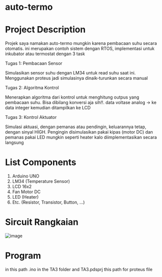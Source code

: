 # auto-termo

# Project Description 

Projek saya namakan auto-termo mungkin karena pembacaan suhu secara otomatis. ini merupakan contoh sistem dengan RTOS, implementasi untuk inkubator atau termostat dengan 3 task

Tugas 1: 
Pembacaan Sensor 

Simulasikan sensor suhu dengan LM34 untuk read suhu saat ini. Menggunakan proteus jadi simulasinya dinaik-turunkan secara manual

Tugas 2: 
Algoritma Kontrol 

Menerapkan algoritma dari kontrol untuk menghitung outpus yang pembacaan suhu. Bisa dibilang konversi aja sih!!. data voltase analog -> ke data integer kemudian ditampilkan ke LCD

Tugas 3: 
Kontrol Aktuator 

Simulasi aktuasi, dengan pemanas atau pendingin, keluarannya tetap, dengan sinyal HIGH. Pengingin disimulasikan pakai kipas (motor DC) dan pemanas pakai LED mungkin seperti heater kalo diimplementasikan secara langsung

# List Components 

1. Arduino UNO
2. LM34 (Temperature Sensor)
3. LCD 16x2
4. Fan Motor DC
5. LED (Heater)
6. Etc. (Resistor, Transistor, Button, ...)

# Sircuit Rangkaian

![image](https://github.com/ihwanulAbidin/auto-termo/assets/127917491/0c570025-6b2a-49f6-bf40-5e62f398adaa)

# Program

in this path .ino in the TA3 folder 
and TA3.pdsprj this path for proteus file


